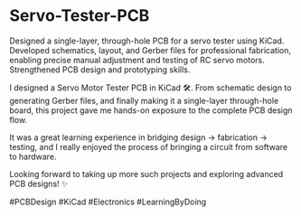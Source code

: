 # Servo-Tester-PCB
Designed a single-layer, through-hole PCB for a servo tester using KiCad. Developed schematics, layout, and Gerber files for professional fabrication, enabling precise manual adjustment and testing of RC servo motors. Strengthened PCB design and prototyping skills.

I designed a Servo Motor Tester PCB in KiCad 🛠️. From schematic design to generating Gerber files, and finally making it a single-layer through-hole board, this project gave me hands-on exposure to the complete PCB design flow.

It was a great learning experience in bridging design → fabrication → testing, and I really enjoyed the process of bringing a circuit from software to hardware.

Looking forward to taking up more such projects and exploring advanced PCB designs! ✨

#PCBDesign #KiCad #Electronics #LearningByDoing

